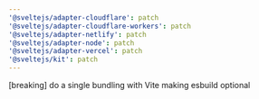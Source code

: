 ```yaml
---
'@sveltejs/adapter-cloudflare': patch
'@sveltejs/adapter-cloudflare-workers': patch
'@sveltejs/adapter-netlify': patch
'@sveltejs/adapter-node': patch
'@sveltejs/adapter-vercel': patch
'@sveltejs/kit': patch
---
```


[breaking] do a single bundling with Vite making esbuild optional
